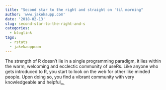 ```yaml
---
title: "Second star to the right and straight on 'til morning"
author: 'www.jakekaupp.com'
date: '2018-02-13'
slug: second-star-to-the-right-and-s
categories:
  - bloglink
tags:
  - rstats
  - jakekauppcom
---
```


The strength of R doesn’t lie in a single programming paradigm, it lies within the warm, welcoming and ecclectic community of useRs. Like anyone who gets introduced to R, you start to look on the web for other like minded people. Upon doing so, you find a vibrant community with very knowledgeable and helpful[... <i class="fas fa-external-link-alt"></i>](http://www.jakekaupp.com/post/second-star-to-the-right-and-straight-on-til-morning/)

